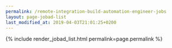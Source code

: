 ```yaml
---
permalink: /remote-integration-build-automation-engineer-jobs
layout: page-jobad-list
last_modified_at: 2019-04-03T21:01:25+0200
---
```

{% include render_jobad_list.html permalink=page.permalink %}
